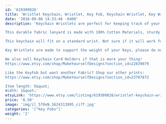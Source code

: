 ```yaml
---
id: '619309826'
title: 'Wristlet Keychain, Wristlet, Key Fob, Keychain Wristlet, Key Wristlet, Best Friend Gift, Gift for Her, Key Fob Wristlet, Keychain Key Ring'
date: '2018-09-08 14:33:46 -0400'
description: 'Keychain Wristlets are perfect for keeping track of your keys while grocery shopping, going to the gym, or running errands. Available in super fun and cute fabrics- they also make an awesome gift for teachers, coworkers, neighbors and friends!!

This durable fabric lanyard is made with 100% Cotton Materials, sturdy interfacing, and silver hardware. Pattern of the fabric will vary with each Key Fob- no two are identical.

This keychain will fit on a standard wrist. Not sure if it will work for you? Our Key Wristlets are made with a 12&quot; long piece of fabric, folded in half to create the look.

Key Wristlets are made to support the weight of your keys, please do not use this as a support for a purse or anything heavier than the average keychain.

We also sell Keychain Card Holders if that is more your thing! 
https://www.etsy.com/shop/MakeYourselfDesigns?section_id=22839079

Like the KeyFob but want another Fabric? Shop our other prints:
https://www.etsy.com/shop/MakeYourselfDesigns?section_id=23707872

Item length: 5&quot;
Width: 1&quot;'
etsyLink: 'https://www.etsy.com/listing/619309826/wristlet-keychain-wristlet-key-fob?utm_source=synctostaticsite&utm_medium=api&utm_campaign=api'
price: '8.50'
image: 'img/il_570xN.1624313895_ci7f.jpg'
categories: '["Key Fobs"]'
weight: '2'
---
```

